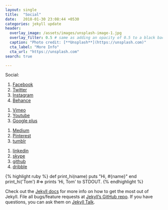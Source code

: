 ```yaml
---
layout: single
title:  "Social"
date:   2018-01-30 23:08:44 +0530
categories: jekyll update
header:
  overlay_image: /assets/images/unsplash-image-1.jpg
  overlay_filter: 0.5 # same as adding an opacity of 0.5 to a black background
  caption: "Photo credit: [**Unsplash**](https://unsplash.com)"
  cta_label: "More Info"
  cta_url: "https://unsplash.com"
search: true

---
```

Social:

<div id="socialicons" class="revealOnScroll first" data-animation="pulse">
	<ol>
	  <li><a class="icon-facebook social-button color" href="http://facebook.com/username">Facebook</a></li>
	  <li><a class="icon-twitter social-button color" href="https://twitter.com/nativegroundxyz/">Twitter</a></li>
	  <li><a class="icon-instagram social-button color" href="https://www.instagram.com/nativeground.xyz/">Instagram</a></li>                  
	  <li><a class="icon-behance social-button color" href="http://www.behance.net/nativeground">Behance</a></li>
	</ol>
	<ol> 
	  <li><a class="icon-vimeo social-button color" href="http://vimeo.com/nativeground">Vimeo</a></li>
	  <li><a class="icon-youtube social-button color" href="http://youtube.com/username">Youtube</a></li>
	  <li><a class="icon-googleplus social-button color" href="http://google.com/plus/username">Google plus</a></li>
	</ol>
	<ol>  
	  <li><a class="icon-rss social-button color" href="https://medium.com/@nativeground/">Medium</a></li>
	  <li><a class="icon-pinterest social-button color" href="https://in.pinterest.com/nativegroundxyz/">Pinterest</a></li>
	  <li><a class="icon-tumblr social-button color" href="https://nativeground.tumblr.com/">tumblr</a></li>
	</ol>
	<ol> 
	  <li><a class="icon-linkedin social-button color" href="https://www.linkedin.com/company/nativeground/">linkedin</a></li>
	  <li><a class="icon-skype social-button color" href="http://skype.com/username">skype</a></li>
	  <li><a class="icon-github social-button color" href="http://github.com/nativeground">github</a></li>
	  <li><a class="icon-dribbble social-button color" href="http://dribbble.com/nativeground">dribble</a></li>
	</ol>
</div>

{% highlight ruby %}
def print_hi(name)
  puts "Hi, #{name}"
end
print_hi('Tom')
#=> prints 'Hi, Tom' to STDOUT.
{% endhighlight %}

Check out the [Jekyll docs][jekyll-docs] for more info on how to get the most out of Jekyll. File all bugs/feature requests at [Jekyll’s GitHub repo][jekyll-gh]. If you have questions, you can ask them on [Jekyll Talk][jekyll-talk].

[jekyll-docs]: https://jekyllrb.com/docs/home
[jekyll-gh]:   https://github.com/jekyll/jekyll
[jekyll-talk]: https://talk.jekyllrb.com/
